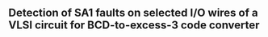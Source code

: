 ## Detection of SA1 faults on selected I/O wires of a VLSI circuit for BCD-to-excess-3 code converter
